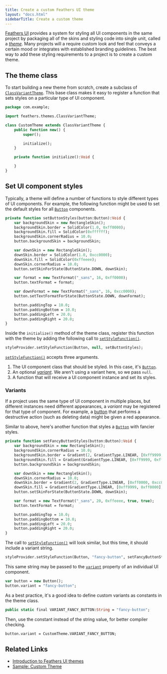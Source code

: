 ```yaml
---
title: Create a custom Feathers UI theme
layout: "docs.html"
sidebarTitle: Create a custom theme
---
```


[Feathers UI](/) provides a system for styling all UI components in the same project by packaging all of the skins and styling code into single unit, called a [_theme_](./themes.md). Many projects will a require custom look and feel that conveys a certain mood or integrates with established branding guidelines. The best way to add these styling requirements to a project is to create a custom theme.

## The theme class

To start building a new theme from scratch, create a subclass of [`ClassVariantTheme`](https://api.feathersui.com/current/feathers/themes/ClassVariantTheme.html). This base class makes it easy to register a function that sets styles on a particular type of UI component.

```haxe
package com.example;

import feathers.themes.ClassVariantTheme;

class CustomTheme extends ClassVariantTheme {
    public function new() {
        super();

        initialize();
    }

    private function initialize():Void {

    }
}
```

## Set UI component styles

Typically, a theme will define a number of functions to style different types of UI components. For example, the following function might be used to set the default styles for all [`Button`](./button.md) components.

```haxe
private function setButtonStyles(button:Button):Void {
    var backgroundSkin = new RectangleSkin();
    backgroundSkin.border = SolidColor(1.0, 0xff0000);
    backgroundSkin.fill = SolidColor(0xffffff);
    backgroundSkin.cornerRadius = 10.0;
    button.backgroundSkin = backgroundSkin;

    var downSkin = new RectangleSkin();
    downSkin.border = SolidColor(1.0, 0xcc0000);
    downSkin.fill = SolidColor(0xffeeee);
    downSkin.cornerRadius = 10.0;
    button.setSkinForState(ButtonState.DOWN, downSkin);

    var format = new TextFormat("_sans", 16, 0xff0000);
    button.textFormat = format;

    var downFormat = new TextFormat("_sans", 16, 0xcc0000);
    button.setTextFormatForState(ButtonState.DOWN, downFormat);

    button.paddingTop = 10.0;
    button.paddingBottom = 10.0;
    button.paddingLeft = 20.0;
    button.paddingRight = 20.0;
}
```

Inside the `initialize()` method of the theme class, register this function with the theme by adding the following call to [`setStyleFunction()`](https://api.feathersui.com/current/feathers/style/ClassVariantStyleProvider.html#setStyleFunction).

```haxe
styleProvider.setStyleFunction(Button, null, setButtonStyles);
```

[`setStyleFunction()`](https://api.feathersui.com/current/feathers/style/ClassVariantStyleProvider.html#setStyleFunction) accepts three arguments.

1. The UI component class that should be styled. In this case, it's [`Button`](./button.md).
2. An optional [_variant_](#variants). We aren't using a variant here, so we pass `null`.
3. A function that will receive a UI component instance and set its styles.

### Variants

If a project uses the same type of UI component in multiple places, but different instances need different appearances, a _variant_ may be registered for that type of component. For example, a [button](./button.md) that performs a destructive action (such as deleting data) might be given a red appearance.

Similar to above, here's another function that styles a [`Button`](./button.md) with fancier styles.

```haxe
private function setFancyButtonStyles(button:Button):Void {
    var backgroundSkin = new RectangleSkin();
    backgroundSkin.cornerRadius = 10.0;
    backgroundSkin.border = Gradient(2, GradientType.LINEAR, [0xff9999, 0xcc0000], [1.0, 1.0], [0, 255], 90 * Math.PI / 180);
    backgroundSkin.fill = Gradient(GradientType.LINEAR, [0xff9999, 0xff0000], [1.0, 1.0], [0, 255], 90 * Math.PI / 180);
    button.backgroundSkin = backgroundSkin;

    var downSkin = new RectangleSkin();
    downSkin.cornerRadius = 10.0;
    downSkin.border = Gradient(2, GradientType.LINEAR, [0xff0000, 0xcc0000], [1.0, 1.0], [0, 255], 90 * Math.PI / 180);
    downSkin.fill = Gradient(GradientType.LINEAR, [0xff9999, 0xff0000], [1.0, 1.0], [0, 255], 270 * Math.PI / 180);
    button.setSkinForState(ButtonState.DOWN, downSkin);

    var format = new TextFormat("_sans", 20, 0xffeeee, true, true);
    button.textFormat = format;

    button.paddingTop = 10.0;
    button.paddingBottom = 10.0;
    button.paddingLeft = 20.0;
    button.paddingRight = 20.0;
}
```

The call to [`setStyleFunction()`](https://api.feathersui.com/current/feathers/style/ClassVariantStyleProvider.html#setStyleFunction) will look similar, but this time, it should include a variant string.

```haxe
styleProvider.setStyleFunction(Button, "fancy-button", setFancyButtonStyles);
```

This same string may be passed to the [`variant`](https://api.feathersui.com/current/feathers/core/FeathersControl.html#variant) property of an individual UI component.

```haxe
var button = new Button();
button.variant = "fancy-button";
```

As a best practice, it's a good idea to define custom variants as constants in the theme class.

```haxe
public static final VARIANT_FANCY_BUTTON:String = "fancy-button";
```

Then, use the constant instead of the string value, for better compiler checking.

```haxe
button.variant = CustomTheme.VARIANT_FANCY_BUTTON;
```

## Related Links

- [Introduction to Feathers UI themes](./themes.md)
- [Sample: Custom Theme](https://github.com/feathersui/feathersui-openfl/tree/v1.2.0/samples/custom-theme/)